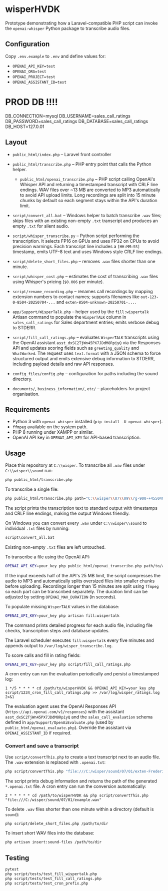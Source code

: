 # wisperHVDK

Prototype demonstrating how a Laravel-compatible PHP script can invoke the
`openai-whisper` Python package to transcribe audio files.

## Configuration

Copy `.env.example` to `.env` and define values for:


- `OPENAI_API_KEY=test`
- `OPENAI_ORG=test`
- `OPENAI_PROJECT=test`
- `OPENAI_ASSISTANT_ID=test`

# PROD DB !!!!
DB_CONNECTION=mysql
DB_USERNAME=sales_call_ratings
DB_PASSWORD=sales_call_ratings
DB_DATABASE=sales_call_ratings
DB_HOST=127.0.01



## Layout

- `public_html/index.php` – Laravel front controller
- `public_html/transcribe.php` – PHP entry point that calls the Python helper.
  - `public_html/openai_transcribe.php` – PHP script calling OpenAI's Whisper API and
    returning a timestamped transcript with CRLF line endings. WAV files over
    ~13 MB are converted to MP3 automatically to avoid API upload limits. Long
    recordings are split into 15 minute chunks by default so each segment stays
    within the API's duration limit.

- `script/convert_all.bat` – Windows helper to batch transcribe `.wav` files; skips files with an existing non-empty `.txt` transcript and produces an empty `.txt` for silent audio.
- `script/whisper_transcribe.py` – Python script performing the transcription. It
  selects FP16 on GPUs and uses FP32 on CPUs to avoid precision warnings. Each
  transcript line includes a `[HH:MM:SS]` timestamp, emits UTF-8 text and uses
  Windows style CRLF line endings.
- `script/delete_short_files.php` – removes `.wav` files shorter than one minute.
- `script/whisper_cost.php` – estimates the cost of transcribing `.wav` files
  using Whisper's pricing (`$0.006` per minute).
- `script/rename_recording.php` – renames call recordings by mapping extension numbers to contact names; supports filenames like
 `out-123-0-8504-20250704-...` and `exten-8504-unknown-20250701-...`.
- `app/Support/WisperTalk.php` – helper used by the `fill:wispertalk` Artisan command to populate the `WisperTALK` column in `sales_call_ratings` for Sales department entries; emits verbose debug to STDERR.
- `script/fill_call_ratings.php` – evaluates `WisperTALK` transcripts using the
  OpenAI assistant `asst_dxSC2TjWn45PX7JDdM8RpiyQ` via the Responses API and
  updates scoring fields such as `greeting_quality` and `WhatWorked`. The
  request uses `text.format` with a JSON schema to force structured output and
  emits extensive debug information to STDERR, including payload details and raw
  API responses.
- `config_files/config.php` – configuration for paths including the sound directory.
- `documents/`, `business_information/`, `etc/` – placeholders for project
  organisation.

## Requirements

- Python 3 with `openai-whisper` installed (`pip install -U openai-whisper`).
- `ffmpeg` available on the system path.
- PHP 8 running under XAMPP or similar.
- OpenAI API key in `OPENAI_API_KEY` for API-based transcription.

## Usage

Place this repository at `C:\\wisper`. To transcribe all `.wav` files under
`C:\\wisper\\sound` run:

```bash
php public_html/transcribe.php
```

To transcribe a single file:

```bash
php public_html/transcribe.php path="C:\\wisper\\07\\09\\rg-900-+4550499106-20250709-131344-1752059605.163788.wav"
```

The script prints the transcription text to standard output with timestamps and
CRLF line endings, making the output Windows friendly.

On Windows you can convert every `.wav` under `C:\\wisper\\sound` to
individual `.txt` files by running:

```bat
script\convert_all.bat
```

Existing non-empty `.txt` files are left untouched.

To transcribe a file using the OpenAI API:

```bash
OPENAI_API_KEY=your_key php public_html/openai_transcribe.php path/to/audio.wav
```

If the input exceeds half of the API's 25 MB limit, the script compresses the
audio to MP3 and automatically splits oversized files into smaller chunks
before uploading. Recordings longer than 15 minutes are split using `ffmpeg`
so each part can be transcribed separately. The duration limit can be adjusted
by setting `OPENAI_MAX_DURATION` (in seconds).

To populate missing `WisperTALK` values in the database:

```bash
OPENAI_API_KEY=your_key php artisan fill:wispertalk
```

The command prints detailed progress for each audio file, including file checks,
transcription steps and database updates.

The Laravel scheduler executes `fill:wispertalk` every five minutes and appends
output to `/var/log/wisper_transcribe.log`.

To score calls and fill in rating fields:

```bash
OPENAI_API_KEY=your_key php script/fill_call_ratings.php
```

A cron entry can run the evaluation periodically and persist a timestamped log:

```cron
1 */5 * * * * cd /path/to/wisperHVDK && OPENAI_API_KEY=your_key php script/1234_cron_fill_call_ratings.php >> /var/log/wisper_ratings.log 2>&1
```

The evaluation agent uses the OpenAI Responses API
(`https://api.openai.com/v1/responses`) with the assistant
`asst_dxSC2TjWn45PX7JDdM8RpiyQ` and the `sales_call_evaluation` schema defined
in `app/Support/OpenAiEvaluate.php` (used by `public_html/openai_evaluate.php`).
Override the assistant via `OPENAI_ASSISTANT_ID` if required.

### Convert and save a transcript

Use `script/convertThis.php` to create a text transcript next to an audio file.
The `.wav` extension is replaced with `.openai.txt`:

```bash
php script/convertThis.php "file:///C:/wisper/sound/07/01/exten-FredericNygaard-unknown-20250701-080009-1751349609.81224.wav"
```

The script prints debug information and returns the path of the generated
`*.openai.txt` file. A cron entry can run the conversion automatically:

```cron
2 * * * * * cd /path/to/wisperHVDK && php script/convertThis.php "file:///C:/wisper/sound/07/01/example.wav"
```

To delete `.wav` files shorter than one minute within a directory (default is `sound`):

```bash
php script/delete_short_files.php /path/to/dir
```

To insert short WAV files into the database:

```bash
php artisan insert:sound-files /path/to/dir
```

## Testing

```bash
pytest
php script/tests/test_fill_wispertalk.php
php script/tests/test_fill_call_ratings.php
php script/tests/test_cron_prefix.php
```
